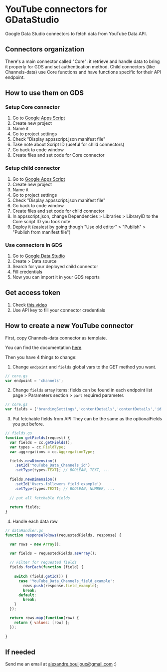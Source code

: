 # YouTube connectors for GDataStudio
Google Data Studio connectors to fetch data from YouTube Data API.

## Connectors organization
There's a main connector called "Core": it retrieve and handle data to bring it properly for GDS and set authentication method.
Child connectors (like Channels-data) use Core functions and have functions specific for their API endpoint.

## How to use them on GDS

### Setup Core connector
1. Go to [Google Apps Script](https://script.google.com)
2. Create new project
3. Name it
4. Go to project settings
5. Check "Display appsscript.json manifest file"
6. Take note about Script ID (useful for child connectors)
7. Go back to code window
8. Create files and set code for Core connector

### Setup child connector
1. Go to [Google Apps Script](https://script.google.com)
2. Create new project
3. Name it
4. Go to project settings
5. Check "Display appsscript.json manifest file"
7. Go back to code window
8. Create files and set code for child connector
9. In appsscript.json, change Dependencies > Libraries > LibraryID to the Core script ID you took note
10. Deploy it (easiest by going though "Use old editor" > "Publish" > "Publish from manifest file")

### Use connectors in GDS
1. Go to [Google Data Studio](https://datastudio.google.com)
2. Create > Data source
3. Search for your deployed child connector
4. Fill credentials
5. Now you can import it in your GDS reports

## Get access token
1. Check [this video](https://www.youtube.com/embed/DvjnoTJe9NM?start=407&end=576)
2. Use API key to fill your connector credentials

## How to create a new YouTube connector
First, copy Channels-data connector as template.

You can find the documentation [here](https://developers.google.com/youtube/v3/docs).

Then you have 4 things to change:
1. Change `endpoint` and `fields` global vars to the GET method you want.
```javascript
// core.gs
var endpoint = 'channels';
```
2. Change `fields` array items: fields can be found in each endpoint list page > Parameters section > `part` required parameter.
```javascript
// core.gs
var fields = ['brandingSettings','contentDetails','contentDetails','id', ...];
```

3. Put fetchable fields from API
They can be the same as the optionalFields you put before.
```javascript
// fields.gs
function getFields(request) {
  var fields = cc.getFields();
  var types = cc.FieldType;
  var aggregations = cc.AggregationType;

  fields.newDimension()
    .setId('YouTube_Data_Channels_id')
    .setType(types.TEXT); // BOOLEAN, TEXT, ...
    
  fields.newDimension()
    .setId('Users-followers_field_example')
    .setType(types.TEXT); // BOOLEAN, NUMBER, ...
  
  // put all fetchable fields
  
  return fields;
}
```
4. Handle each data row
```javascript
// dataHandler.gs
function responseToRows(requestedFields, response) {

  var rows = new Array();

  var fields = requestedFields.asArray();
  
  // Filter for requested fields
  fields.forEach(function (field) {
    
    switch (field.getId()) {
      case 'YouTube_Data_Channels_field_example':
        rows.push(response.field_example);
        break;
      default:
        break;
    }
  });

  return rows.map(function(row) {
    return { values: [row] };
  });
  
}


```



## If needed
Send me an email at alexandre.bouijoux@gmail.com :)
